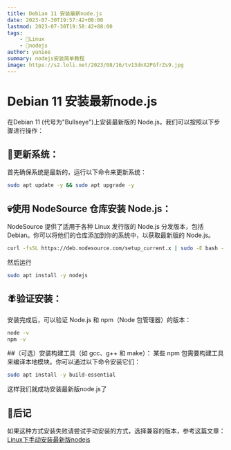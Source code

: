 ```yaml
---
title: Debian 11 安装最新node.js
date: 2023-07-30T19:57:42+08:00
lastmod: 2023-07-30T19:58:42+08:00
tags: 
    - 🐘Linux
    - 🍓nodejs
author: yuniee
summary: nodejs安装简单教程
image: https://s2.loli.net/2023/08/16/tv13dnX2PGfrZs9.jpg
---
```

# Debian 11 安装最新node.js

在Debian 11 (代号为"Bullseye")上安装最新版的 Node.js，我们可以按照以下步骤进行操作：

## 🙊更新系统：
首先确保系统是最新的，运行以下命令来更新系统：

```bash
sudo apt update -y && sudo apt upgrade -y
```

## 💀使用 NodeSource 仓库安装 Node.js：
NodeSource 提供了适用于各种 Linux 发行版的 Node.js 分发版本，包括 Debian。你可以将他们的仓库添加到你的系统中，以获取最新版的 Node.js。

```bash
curl -fsSL https://deb.nodesource.com/setup_current.x | sudo -E bash -
```

然后运行

```bash
sudo apt install -y nodejs
```



## 🪰验证安装：
  安装完成后，可以验证 Node.js 和 npm（Node 包管理器）的版本：

```bash
node -v
npm -v
```

##（可选）安装构建工具（如 gcc、g++ 和 make）：
某些 npm 包需要构建工具来编译本地模块。你可以通过以下命令安装它们：

```bash
sudo apt install -y build-essential
```

这样我们就成功安装最新版node.js了

## 🐓后记
如果这种方式安装失败请尝试手动安装的方式，选择兼容的版本，参考这篇文章：[Linux下手动安装最新版nodejs](https://www.yunieebk.com/2023/08/10/linux%E4%B8%8Bnodejs%E4%B8%8B%E8%BD%BD%E5%AE%89%E8%A3%85/)
